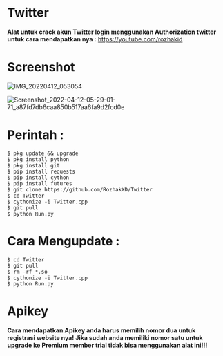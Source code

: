 # Twitter

**Alat untuk crack akun Twitter login menggunakan Authorization twitter untuk cara mendapatkan nya :** https://youtube.com/rozhakid

# Screenshot
![IMG_20220412_053054](https://user-images.githubusercontent.com/65714340/163077300-f78594ef-6e38-404c-bff0-5529c87bface.jpg)

![Screenshot_2022-04-12-05-29-01-71_a87fd7db6caa850b517aa6fa9d2fcd0e](https://user-images.githubusercontent.com/65714340/163077389-c4c38650-f986-471e-b7ec-dfd9ef79b5c3.png)

# Perintah : 
    $ pkg update && upgrade
    $ pkg install python
    $ pkg install git
    $ pip install requests
    $ pip install cython
    $ pip install futures
    $ git clone https://github.com/RozhakXD/Twitter
    $ cd Twitter
    $ cythonize -i Twitter.cpp
    $ git pull
    $ python Run.py
# Cara Mengupdate : 
    $ cd Twitter
    $ git pull
    $ rm -rf *.so
    $ cythonize -i Twitter.cpp
    $ python Run.py
# Apikey
 **Cara mendapatkan Apikey anda harus memilih nomor dua untuk registrasi website nya! Jika sudah anda memiliki nomor satu untuk upgrade ke Premium member trial tidak bisa menggunakan alat ini!!!**
